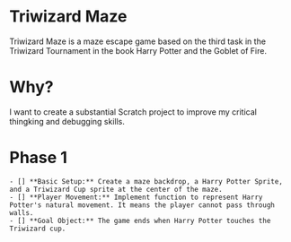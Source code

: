 # Triwizard Maze
Triwizard Maze is a maze escape game based on the third task in the Triwizard Tournament in the book Harry Potter and the Goblet of Fire.

# Why?
I want to create a substantial Scratch project to improve my critical thingking and debugging skills.

# Phase 1
    - [] **Basic Setup:** Create a maze backdrop, a Harry Potter Sprite, and a Triwizard Cup sprite at the center of the maze.
    - [] **Player Movement:** Implement function to represent Harry Potter's natural movement. It means the player cannot pass through walls.
    - [] **Goal Object:** The game ends when Harry Potter touches the Triwizard cup.
    